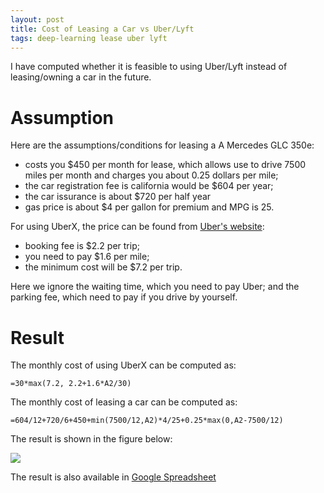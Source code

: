 ```yaml
---
layout: post
title: Cost of Leasing a Car vs Uber/Lyft
tags: deep-learning lease uber lyft
---
```


I have computed whether it is feasible to using Uber/Lyft instead of leasing/owning a car in the future.

# Assumption

Here are the assumptions/conditions for leasing a A Mercedes GLC 350e:
- costs you $450 per month for lease, which allows use to drive 7500 miles per month and charges you about 0.25 dollars per mile;
- the car registration fee is california would be $604 per year;
- the car issurance is about $720 per half year
- gas price is about $4 per gallon for premium and MPG is 25.

For using UberX, the price can be found from [Uber's website](https://www.uber.com/us/en/price-estimate/):
- booking fee is $2.2 per trip;
- you need to pay $1.6 per mile;
- the minimum cost will be $7.2 per trip.

Here we ignore the waiting time, which you need to pay Uber; and the parking fee, which need to pay if you drive by yourself.

# Result

The monthly cost of using UberX can be computed as:
```
=30*max(7.2, 2.2+1.6*A2/30)
```

The monthly cost of leasing a car can be computed as:
```
=604/12+720/6+450+min(7500/12,A2)*4/25+0.25*max(0,A2-7500/12)
```

The result is shown in the figure below:

![](https://raw.githubusercontent.com/zhangtemplar/zhangtemplar.github.io/master/images/cost%20of%20lease%20vs%20cost%20of%20uber%20based%20on%20miles%20per%20month.png)

The result is also available in [Google Spreadsheet](https://docs.google.com/spreadsheets/d/1R9auTAbowrzxqB9gQoABIapVqrPAUoC-i96FtC4UYxs/edit?usp=sharing)
